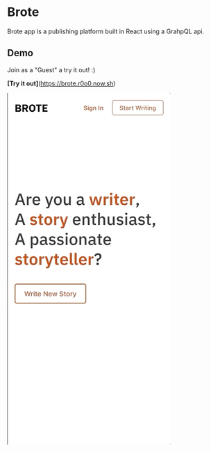 # Brote

Brote app is a publishing platform built in React using a GrahpQL api.

## Demo
Join as a "Guest" a try it out! :)

__[Try it out]__(https://brote.r0o0.now.sh)

![](brote-demo.gif)
